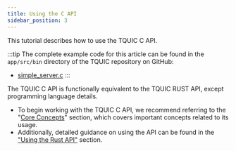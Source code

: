```yaml
---
title: Using the C API
sidebar_position: 3
---
```



This tutorial describes how to use the TQUIC C API.

:::tip
The complete example code for this article can be found in the `app/src/bin` directory of the TQUIC repository on GitHub:
* [simple_server.c](https://git.woa.com/tquic/tquic/blob/master/apps/src/bin/simple_server.c)
::: 

The TQUIC C API is functionally equivalent to the TQUIC RUST API, except programming language details.

* To begin working with the TQUIC C API, we recommend referring to the "[Core Concepts](core_concepts.md)" section, which covers important concepts related to its usage.
* Additionally, detailed guidance on using the API can be found in the ["Using the Rust API"](rust.md) section.
